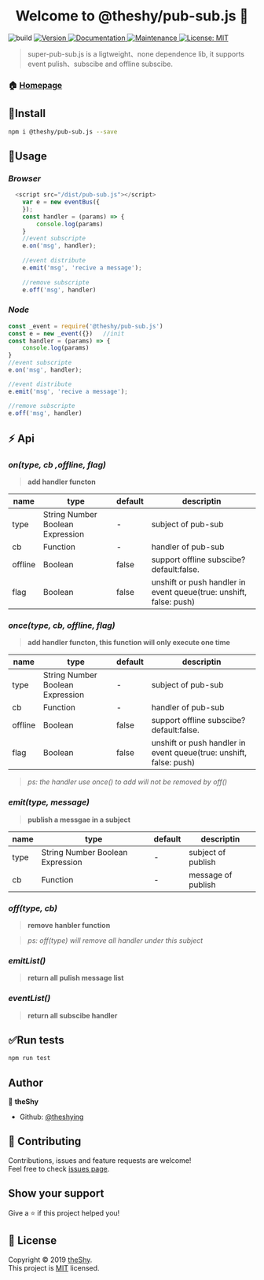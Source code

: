 <h1 align="center">Welcome to @theshy/pub-sub.js 👋</h1>
<p>
  <img  alt="build" src="https://travis-ci.org/theshying/pub-sub.js.svg?branch=master">
  <a href="https://www.npmjs.com/package/@theshy/pub-sub.js" target="_blank">
    <img alt="Version" src="https://img.shields.io/npm/v/@theshy/pub-sub.js.svg">
  </a>
  <a href="https://github.com/theshying/pub-sub.js#readme" target="_blank">
    <img alt="Documentation" src="https://img.shields.io/badge/documentation-yes-brightgreen.svg" />
  </a>
  <a href="https://github.com/theshying/pub-sub.js/graphs/commit-activity" target="_blank">
    <img alt="Maintenance" src="https://img.shields.io/badge/Maintained%3F-yes-green.svg" />
  </a>
  <a href="https://github.com/theshying/pub-sub.js/blob/master/LICENSE" target="_blank">
   <img alt="License: MIT" src="https://img.shields.io/badge/License-MIT-yellow.svg" />
  </a>
</p>

> super-pub-sub.js is a ligtweight、none dependence lib, it supports event pulish、subscibe and offline subscibe.

### 🏠 [Homepage](https://github.com/theshying/pub-sub.js#readme)

## :tada:Install

```sh
npm i @theshy/pub-sub.js --save
```

## :pencil:Usage

### *Browser*
```javascript
  <script src="/dist/pub-sub.js"></script>
    var e = new eventBus({
    });
    const handler = (params) => {
        console.log(params)
    }
    //event subscripte
    e.on('msg', handler);  
    
    //event distribute
    e.emit('msg', 'recive a message');  
    
    //remove subscripte
    e.off('msg', handler)  
```
### *Node*
```javascript
const _event = require('@theshy/pub-sub.js')
const e = new _event({})   //init
const handler = (params) => {
    console.log(params)
}
//event subscripte
e.on('msg', handler);  

//event distribute
e.emit('msg', 'recive a message');  

//remove subscripte
e.off('msg', handler)  

```
## :zap: Api

### *on(type, cb ,offline, flag)*

> **add  handler functon**
<table>
    <thead>
        <tr>
            <th>name</th>
            <th>type</th>
            <th>default</th>
            <th>descriptin</th>
        </tr>
    </thead>
    <tbody>
        <tr>
            <td>type</td>
            <td>String Number Boolean  Expression</td>
            <td>-</td>
            <td>subject of pub-sub</td>
        </tr>
        <tr>
            <td>cb</td>
            <td>Function</td>
            <td>-</td>
            <td>handler of pub-sub</td>
        </tr>
        <tr>
            <td>offline</td>
            <td>Boolean</td>
            <td>false</td>
            <td>support offline subscibe? default:false.</td>
        </tr>
        <tr>
            <td>flag</td>
            <td>Boolean</td>
            <td>false</td>
            <td>unshift or push  handler in event queue(true: unshift, false: push)</td>
        </tr>
    </tbody>
</table>


### *once(type, cb, offline, flag)*

> **add handler functon, this function will only execute one time**

<table>
    <thead>
        <tr>
            <th>name</th>
            <th>type</th>
            <th>default</th>
            <th>descriptin</th>
        </tr>
    </thead>
    <tbody>
        <tr>
            <td>type</td>
            <td>String Number Boolean  Expression</td>
            <td>-</td>
            <td>subject of pub-sub</td>
        </tr>
        <tr>
            <td>cb</td>
            <td>Function</td>
            <td>-</td>
            <td>handler of pub-sub</td>
        </tr>
        <tr>
            <td>offline</td>
            <td>Boolean</td>
            <td>false</td>
            <td>support offline subscibe? default:false.</td>
        </tr>
        <tr>
            <td>flag</td>
            <td>Boolean</td>
            <td>false</td>
            <td>unshift or push  handler in event queue(true: unshift, false: push)</td>
        </tr>
    </tbody>
</table>

> *ps: the handler use once() to add will not be removed by off()*



### *emit(type, message)*

> **publish a messgae in a subject**
<table>
    <thead>
        <tr>
            <th>name</th>
            <th>type</th>
            <th>default</th>
            <th>descriptin</th>
        </tr>
    </thead>
    <tbody>
        <tr>
            <td>type</td>
            <td>String Number Boolean  Expression</td>
            <td>-</td>
            <td>subject of publish</td>
        </tr>
        <tr>
            <td>cb</td>
            <td>Function</td>
            <td>-</td>
            <td>message of publish</td>
        </tr>
    </tbody>
</table>

### *off(type, cb)*

>**remove hanbler function**

> *ps: off(type) will remove all handler under this subject*
### *emitList()*
>**return all pulish message list**

### *eventList()*
>**return all subscibe handler**


## :white_check_mark:Run tests

```sh
npm run test
```

## Author

👤 **theShy**

* Github: [@theshying](https://github.com/theshying)

## 🤝 Contributing

Contributions, issues and feature requests are welcome!<br />Feel free to check [issues page](https://github.com/theshying/pub-sub.js/issues).

## Show your support

Give a ⭐️ if this project helped you!

## 📝 License

Copyright © 2019 [theShy](https://github.com/theShy).<br />
This project is [MIT](https://github.com/theshying/pub-sub.js/blob/master/LICENSE) licensed.

